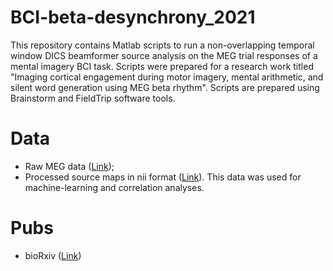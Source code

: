 # BCI-beta-desynchrony_2021
This repository contains Matlab scripts to run a non-overlapping temporal window DICS beamformer source analysis on the MEG trial responses of a mental imagery BCI task. Scripts were prepared for a research work titled "Imaging cortical engagement during motor imagery, mental arithmetic, and silent word generation using MEG beta rhythm". Scripts are prepared using Brainstorm and FieldTrip software tools.

# Data
 - Raw MEG data ([Link](https://springernature.figshare.com/collections/A_magnetoencephalography_dataset_for_motor_and_cognitive_imagery_BCI/5101544));
 - Processed source maps in nii format ([Link](https://figshare.com/articles/software/BCI-beta-desynchrony_2021/20469144)). This data was used for machine-learning and correlation analyses.

# Pubs
- bioRxiv ([Link](https://www.biorxiv.org/content/10.1101/2022.07.16.500303v1))
